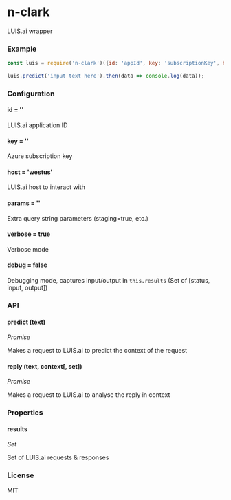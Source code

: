 # n-clark
LUIS.ai wrapper

### Example
```javascript
const luis = require('n-clark')({id: 'appId', key: 'subscriptionKey', host: 'eastus2'});
  
luis.predict('input text here').then(data => console.log(data));
```

### Configuration
#### id = ''
LUIS.ai application ID

#### key = ''
Azure subscription key

#### host = 'westus'
LUIS.ai host to interact with

#### params = ''
Extra query string parameters (staging=true, etc.)

#### verbose = true
Verbose mode

#### debug = false
Debugging mode, captures input/output in `this.results` (Set of [status, input, output])

### API
#### predict (text)

_Promise_

Makes a request to LUIS.ai to predict the context of the request

#### reply (text, context[, set])

_Promise_

Makes a request to LUIS.ai to analyse the reply in context


### Properties
#### results

_Set_

Set of LUIS.ai requests & responses

### License
MIT
